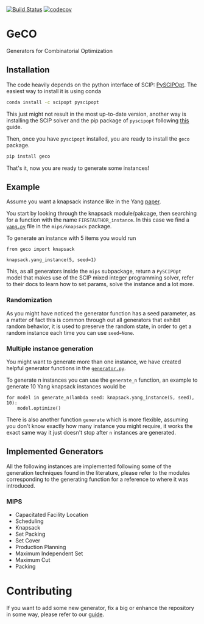 [![Build Status](https://travis-ci.org/CharJon/GeCO.svg?branch=main)](https://travis-ci.org/CharJon/GeCO) [![codecov](https://codecov.io/gh/CharJon/GeCO/branch/main/graph/badge.svg?token=IRS3LOkoFZ)](https://codecov.io/gh/CharJon/GeCO)

# GeCO
Generators for Combinatorial Optimization

## Installation
The code heavily depends on the python interface of SCIP: [PySCIPOpt](https://github.com/scipopt/PySCIPOpt). 
The easiest way to install it is using conda
```bash
conda install -c scipopt pyscipopt
```
This just might not result in the most up-to-date version, another way is installing the SCIP solver and the pip package of `pyscipopt` following [this](https://github.com/scipopt/PySCIPOpt/blob/master/INSTALL.md) guide.

Then, once you have `pyscipopt` installed, you are ready to install the `geco` package.
```bash
pip install geco
```

That's it, now you are ready to generate some instances!

## Example
Assume you want a knapsack instance like in the Yang [paper](http://www.optimization-online.org/DB_HTML/2020/02/7626.html). 

You start by looking through the knapsack module/pakcage, then searching for a function with the name `FIRSTAUTHOR_instance`. 
In this case we find a [`yang.py`](geco/mips/knapsack/yang.py) file in the `mips/knapsack` package.

To generate an instance with 5 items you would run
```python3
from geco import knapsack

knapsack.yang_instance(5, seed=1)
```
This, as all generators inside the `mips` subpackage, return a `PySCIPOpt` model that makes use of the SCIP mixed integer programming solver, refer to their docs to learn how to set params, solve the instance and a lot more.

### Randomization
As you might have noticed the generator function has a seed parameter, as a matter of fact this is common through out all generators that exhibit random behavior, it is used to preserve the random state, in order to get a random instance each time you can use `seed=None`.

### Multiple instance generation
You might want to generate more than one instance, we have created helpful generator functions in the [`generator.py`](geco/generator.py).

To generate n instances you can use the `generate_n` function, an example to generate 10 Yang knapsack instances would be 
```python3
for model in generate_n(lambda seed: knapsack.yang_instance(5, seed), 10):
    model.optimize()
```

There is also another function `generate` which is more flexible, assuming you don't know exactly how many instance you might require, it works the exact same way it just doesn't stop after `n` instances are generated.

## Implemented Generators
All the following instances are implemented following some of the generation techniques found in the literature, please refer to the modules corresponding to the generating function for a reference to where it was introduced. 

### MIPS
- Capacitated Facility Location
- Scheduling
- Knapsack
- Set Packing
- Set Cover
- Production Planning
- Maximum Independent Set 
- Maximum Cut
- Packing 

# Contributing
If you want to add some new generator, fix a big or enhance the repository in some way, please refer to our [guide](CONTRIBUTING.md).
